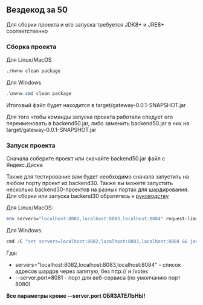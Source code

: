 ## Вездекод за 50

Для сборки проекта и его запуска требуется JDK8+ и JRE8+ соответственно
### Сборка проекта
Для Linux/MacOS
```bash
./mvnw clean package
```

Для Windows
```powershell
.\mvnw.cmd clean package
```
Итоговый файл будет находится в target/gateway-0.0.1-SNAPSHOT.jar

Для того чтобы команды запуска проекта работали следует его переименовать в backend50.jar, либо заменить backend50.jar в них на target/gateway-0.0.1-SNAPSHOT.jar

### Запуск проекта
Сначала соберите проект или скачайте backend50.jar файл с Яндекс.Диска

Также для тестирование вам будет необходимо сначала запустить на любом порту проект из backend30. Также вы можете запустить несколько backend30-проектов на разных портах для шардирования. Для сборки или запуска backend30 обратитесь к [руководству](../backend30/README.md)

Для Linux/MacOS:
```bash
env servers="localhost:8082,localhost:8083,localhost:8084" request-limit="100" limit-reset="30" java -jar backend50.jar --server.port=8081
```

Для Windows:
```powershell
cmd /C "set servers=localhost:8082,localhost:8083,localhost:8084 && java -jar backend50.jar --server.port=8081"
```

Где:
* servers="localhost:8082,localhost:8083,localhost:8084" - список адресов шардов через запятую, без http:// и /votes
* --server.port=8081 - порт для веб-сервиса (по умолчанию порт 8080)

**Все параметры кроме --server.port ОБЯЗАТЕЛЬНЫ!**